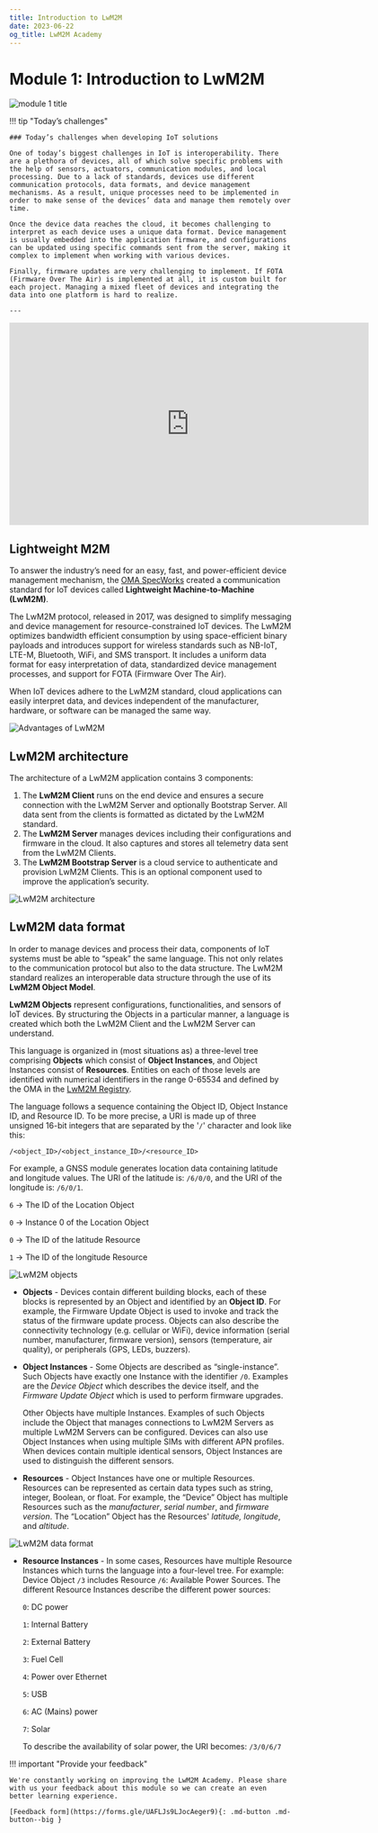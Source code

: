```yaml
---
title: Introduction to LwM2M
date: 2023-06-22
og_title: LwM2M Academy
---
```


# Module 1: Introduction to LwM2M

![module 1 title](images/1intro.png)

!!! tip "Today’s challenges"
    
    ### Today’s challenges when developing IoT solutions

    One of today’s biggest challenges in IoT is interoperability. There are a plethora of devices, all of which solve specific problems with the help of sensors, actuators, communication modules, and local processing. Due to a lack of standards, devices use different communication protocols, data formats, and device management mechanisms. As a result, unique processes need to be implemented in order to make sense of the devices’ data and manage them remotely over time. 

    Once the device data reaches the cloud, it becomes challenging to interpret as each device uses a unique data format. Device management is usually embedded into the application firmware, and configurations can be updated using specific commands sent from the server, making it complex to implement when working with various devices. 
    
    Finally, firmware updates are very challenging to implement. If FOTA (Firmware Over The Air) is implemented at all, it is custom built for each project. Managing a mixed fleet of devices and integrating the data into one platform is hard to realize.

    ---

<iframe width="640" height="360" src="https://www.youtube.com/embed/ORztipxn2ls" title="Introduction to LwM2M" frameborder="0" allow="accelerometer; autoplay; clipboard-write; encrypted-media; gyroscope; picture-in-picture; web-share" allowfullscreen></iframe>

## Lightweight M2M

To answer the industry’s need for an easy, fast, and power-efficient device management mechanism, the [OMA SpecWorks](https://omaspecworks.org/) created a communication standard for IoT devices called **Lightweight Machine-to-Machine (LwM2M)**.

The LwM2M protocol, released in 2017, was designed to simplify messaging and device management for resource-constrained IoT devices. The LwM2M optimizes bandwidth efficient consumption by using space-efficient binary payloads and introduces support for wireless standards such as NB-IoT, LTE-M, Bluetooth, WiFi, and SMS transport. It includes a uniform data format for easy interpretation of data, standardized device management processes, and support for FOTA (Firmware Over The Air).

When IoT devices adhere to the LwM2M standard, cloud applications can easily interpret data, and devices independent of the manufacturer, hardware, or software can be managed the same way. 


![Advantages of LwM2M](images/module1_advantages.png)

## LwM2M architecture
The architecture of a LwM2M application contains 3 components:

1. The **LwM2M Client** runs on the end device and ensures a secure connection with the LwM2M Server and optionally Bootstrap Server. All data sent from the clients is formatted as dictated by the LwM2M standard.
1. The **LwM2M Server** manages devices including their configurations and firmware in the cloud. It also captures and stores all telemetry data sent from the LwM2M Clients.
1. The **LwM2M Bootstrap Server** is a cloud service to authenticate and provision LwM2M Clients. This is an optional component used to improve the application’s security.

![LwM2M architecture](images/module1_architecture.png)

## LwM2M data format

In order to manage devices and process their data, components of IoT systems must be able to “speak” the same language. This not only relates to the communication protocol but also to the data structure. The LwM2M standard realizes an interoperable data structure through the use of its **LwM2M Object Model**.

**LwM2M Objects** represent configurations, functionalities, and sensors of IoT devices. By structuring the Objects in a particular manner, a language is created which both the LwM2M Client and the LwM2M Server can understand.

This language is organized in (most situations as) a three-level tree comprising **Objects** which consist of **Object Instances**, and Object Instances consist of **Resources**. Entities on each of those levels are identified with numerical identifiers in the range 0-65534 and defined by the OMA in the [LwM2M Registry](https://technical.openmobilealliance.org/OMNA/LwM2M/LwM2MRegistry.html).

The language follows a sequence containing the Object ID, Object Instance ID, and Resource ID. To be more precise, a URI is made up of three unsigned 16-bit integers that are separated by the '`/`' character and look like this:

`/<object_ID>/<object_instance_ID>/<resource_ID>`

For example, a GNSS module generates location data containing latitude and longitude values. The URI of the latitude is: `/6/0/0`, and the URI of the longitude is: `/6/0/1`.

`6` → The ID of the Location Object

`0` ​​→ Instance 0 of the Location Object

`0` → The ID of the latitude Resource

`1` → The ID of the longitude Resource

![LwM2M objects](images/module1_resources.png)

* **Objects** - Devices contain different building blocks, each of these blocks is represented by an Object and identified by an **Object ID**. For example, the Firmware Update Object is used to invoke and track the status of the firmware update process. Objects can also describe the connectivity technology (e.g. cellular or WiFi), device information (serial number, manufacturer, firmware version), sensors (temperature, air quality), or peripherals (GPS, LEDs, buzzers).

* **Object Instances** - Some Objects are described as “single-instance”. Such Objects have exactly one Instance with the identifier `/0`. Examples are the *Device Object* which describes the device itself, and the *Firmware Update Object* which is used to perform firmware upgrades.

    Other Objects have multiple Instances. Examples of such Objects include the Object that manages connections to LwM2M Servers as multiple LwM2M Servers can be configured. Devices can also use Object Instances when using multiple SIMs with different APN profiles. When devices contain multiple identical sensors, Object Instances are used to distinguish the different sensors.

* **Resources** - Object Instances have one or multiple Resources. Resources can be represented as certain data types such as string, integer, Boolean, or float. For example, the “Device” Object has multiple Resources such as the *manufacturer*, *serial number*, and *firmware version*. The “Location” Object has the Resources' *latitude, longitude*, and *altitude*.

![LwM2M data format](images/module1_data-format.png)

*  **Resource Instances** - In some cases, Resources have multiple Resource Instances which turns the language into a four-level tree. For example: Device Object `/3` includes Resource `/6`: Available Power Sources. The different Resource Instances describe the different power sources:

    `0`: DC power

    `1`: Internal Battery

    `2`: External Battery

    `3`: Fuel Cell

    `4`: Power over Ethernet

    `5`: USB

    `6`: AC (Mains) power

    `7`: Solar


    To describe the availability of solar power, the URI becomes: `/3/0/6/7`



!!! important "Provide your feedback"

    We're constantly working on improving the LwM2M Academy. Please share with us your feedback about this module so we can create an even better learning experience.

    [Feedback form](https://forms.gle/UAFLJs9LJocAeger9){: .md-button .md-button--big }
